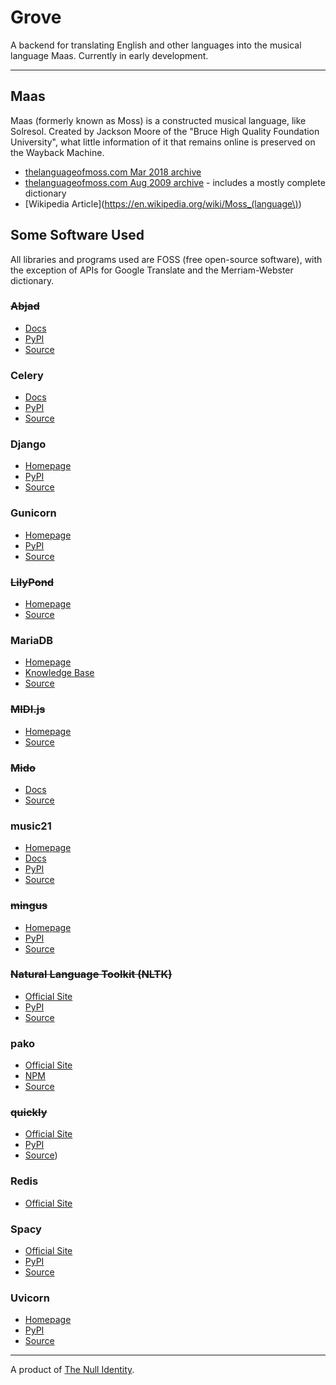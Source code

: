 # Grove

A backend for translating English and other languages into the musical language Maas. Currently in early development.

---

## Maas

Maas (formerly known as Moss) is a constructed musical language, like Solresol. Created by Jackson Moore of the &quot;Bruce High Quality Foundation University&quot;, what little information of it that remains online is preserved on the Wayback Machine.

- [thelanguageofmoss.com Mar 2018 archive](https://web.archive.org/web/20180311194718/http://www.thelanguageofmoss.com/)
- [thelanguageofmoss.com Aug 2009 archive](https://web.archive.org/web/20090813110752/http://www.thelanguageofmoss.com/) - includes a mostly complete dictionary
- [Wikipedia Article](https://en.wikipedia.org/wiki/Moss_(language\))

## Some Software Used

All libraries and programs used are FOSS (free open-source software), with the exception of APIs for Google Translate and the Merriam-Webster dictionary.


### ~~Abjad~~

- [Docs](https://abjad.github.io/)
- [PyPI](https://pypi.org/project/abjad/)
- [Source](https://github.com/Abjad/abjad)


### Celery

- [Docs](https://docs.celeryq.dev/en/stable/index.html)
- [PyPI](https://pypi.org/project/celery/)
- [Source](https://github.com/celery/celery)

### Django

- [Homepage](https://www.djangoproject.com/)
- [PyPI](https://pypi.org/project/Django/)
- [Source](https://github.com/django/django)

### Gunicorn

- [Homepage](https://gunicorn.org/)
- [PyPI](https://pypi.org/project/gunicorn/)
- [Source](https://github.com/benoitc/gunicorn)

### ~~LilyPond~~

- [Homepage](https://lilypond.org/)
- [Source](https://git.savannah.gnu.org/gitweb/?p=lilypond.git)

### MariaDB

- [Homepage](https://mariadb.org/)
- [Knowledge Base](https://mariadb.com/kb/en/)
- [Source](https://github.com/MariaDB/server)

### ~~MIDI.js~~

- [Homepage](https://galactic.ink/midi-js/)
- [Source](https://github.com/mudcube/MIDI.js)

### ~~Mido~~

- [Docs](https://mido.readthedocs.io/en/latest/)
- [Source](https://github.com/mido/mido/)

### music21
- [Homepage](https://web.mit.edu/music21/)
- [Docs](https://web.mit.edu/music21/doc/index.html)
- [PyPI](https://pypi.org/project/music21/)
- [Source](https://github.com/cuthbertLab/music21/)

### ~~mingus~~

- [Homepage](http://bspaans.github.io/python-mingus/)
- [PyPI](https://pypi.org/project/mingus/)
- [Source](https://github.com/bspaans/python-mingus)

### ~~Natural Language Toolkit (NLTK)~~

- [Official Site](https://www.nltk.org/)
- [PyPI](https://pypi.org/project/nltk/)
- [Source](https://github.com/nltk/nltk)

### pako

- [Official Site](https://nodeca.github.io/pako/)
- [NPM](https://www.npmjs.com/package/pako)
- [Source](https://github.com/nodeca/pako)

### ~~quickly~~

- [Official Site](https://quick-ly.info/)
- [PyPI](https://pypi.org/project/quickly/)
- [Source](https://github.com/frescobaldi/quickly))

### Redis

- [Official Site](https://redis.io/)

### Spacy

- [Official Site](https://spacy.io/)
- [PyPI](https://pypi.org/project/spacy/)
- [Source](https://github.com/explosion/spaCy)

### Uvicorn

- [Homepage](https://www.uvicorn.org/)
- [PyPI](https://pypi.org/project/uvicorn/)
- [Source](https://github.com/encode/uvicorn/)

---

A product of [The Null Identity](https://society.nullring.xyz/).